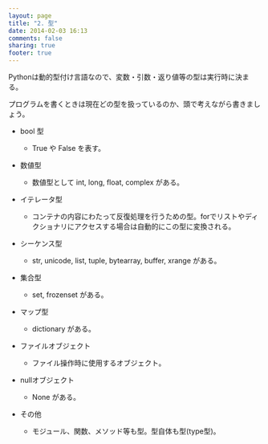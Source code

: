 ```yaml
---
layout: page
title: "2. 型"
date: 2014-02-03 16:13
comments: false
sharing: true
footer: true
---
```


Pythonは動的型付け言語なので、変数・引数・返り値等の型は実行時に決まる。

プログラムを書くときは現在どの型を扱っているのか、頭で考えながら書きましょう。

* bool 型
    * True や False を表す。

* 数値型
    * 数値型として int, long, float, complex がある。

* イテレータ型
    * コンテナの内容にわたって反復処理を行うための型。forでリストやディクショナリにアクセスする場合は自動的にこの型に変換される。

* シーケンス型
    * str, unicode, list, tuple, bytearray, buffer, xrange がある。

* 集合型
    * set, frozenset がある。

* マップ型
    * dictionary がある。

* ファイルオブジェクト
    * ファイル操作時に使用するオブジェクト。

* nullオブジェクト
    * None がある。

* その他
    * モジュール、関数、メソッド等も型。型自体も型(type型)。